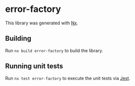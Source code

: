 # error-factory

This library was generated with [Nx](https://nx.dev).

## Building

Run `nx build error-factory` to build the library.

## Running unit tests

Run `nx test error-factory` to execute the unit tests via [Jest](https://jestjs.io).
